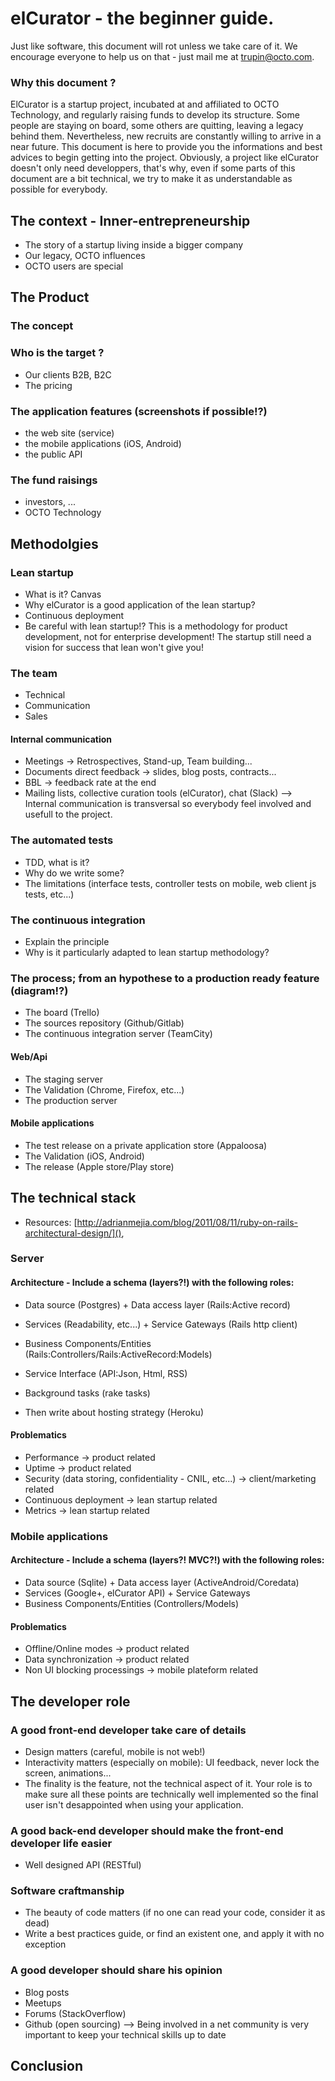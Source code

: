 # elCurator - the beginner guide.

Just like software, this document will rot unless we take care of it. We encourage everyone to help us on that - just mail me at [trupin@octo.com]().

### Why this document ?

ElCurator is a startup project, incubated at and affiliated to OCTO Technology, and regularly raising funds to develop its structure. Some people are staying on board, some others are quitting, leaving a legacy behind them. Nevertheless, new recruits are constantly willing to arrive in a near future. This document is here to provide you the informations and best advices to begin getting into the project. Obviously, a project like elCurator doesn't only need developpers, that's why, even if some parts of this document are a bit technical, we try to make it as understandable as possible for everybody.

## The context - Inner-entrepreneurship
- The story of a startup living inside a bigger company
- Our legacy, OCTO influences
- OCTO users are special

## The Product

### The concept

### Who is the target ?
- Our clients B2B, B2C
- The pricing

### The application features (screenshots if possible!?)
- the web site (service)
- the mobile applications (iOS, Android)
- the public API

### The fund raisings
- investors, ...
- OCTO Technology

## Methodolgies

### Lean startup
- What is it? Canvas
- Why elCurator is a good application of the lean startup?
- Continuous deployment
- Be careful with lean startup!? This is a methodology for product development, not for enterprise development! The startup still need a vision for success that lean won't give you!

### The team 
- Technical
- Communication
- Sales

#### Internal communication
- Meetings -> Retrospectives, Stand-up, Team building...
- Documents direct feedback -> slides, blog posts, contracts...
- BBL -> feedback rate at the end
- Mailing lists, collective curation tools (elCurator), chat (Slack)
--> Internal communication is transversal so everybody feel involved and usefull to the project.

### The automated tests
- TDD, what is it?
- Why do we write some?
- The limitations (interface tests, controller tests on mobile, web client js tests, etc...)

### The continuous integration
- Explain the principle
- Why is it particularly adapted to lean startup methodology?

### The process; from an hypothese to a production ready feature (diagram!?)
- The board (Trello)
- The sources repository (Github/Gitlab)
- The continuous integration server (TeamCity)

#### Web/Api
- The staging server
- The Validation (Chrome, Firefox, etc...)
- The production server

#### Mobile applications
- The test release on a private application store (Appaloosa)
- The Validation (iOS, Android)
- The release (Apple store/Play store)

## The technical stack
- Resources:
[http://adrianmejia.com/blog/2011/08/11/ruby-on-rails-architectural-design/](),

### Server 

#### Architecture - Include a schema (layers?!) with the following roles:
- Data source (Postgres) + Data access layer (Rails:Active record)
- Services (Readability, etc...) + Service Gateways (Rails http client)
- Business Components/Entities (Rails:Controllers/Rails:ActiveRecord:Models)
- Service Interface (API:Json, Html, RSS)
- Background tasks (rake tasks)

- Then write about hosting strategy (Heroku)

#### Problematics
- Performance -> product related
- Uptime -> product related
- Security (data storing, confidentiality - CNIL, etc...) -> client/marketing related
- Continuous deployment -> lean startup related
- Metrics -> lean startup related

### Mobile applications

#### Architecture - Include a schema (layers?! MVC?!) with the following roles:
- Data source (Sqlite) + Data access layer (ActiveAndroid/Coredata)
- Services (Google+, elCurator API) + Service Gateways
- Business Components/Entities (Controllers/Models)

#### Problematics
- Offline/Online modes -> product related
- Data synchronization -> product related
- Non UI blocking processings -> mobile plateform related

## The developer role

### A good front-end developer take care of details
- Design matters (careful, mobile is not web!)
- Interactivity matters (especially on mobile): UI feedback, never lock the screen, animations... 
- The finality is the feature, not the technical aspect of it.
Your role is to make sure all these points are technically well implemented so the final user isn't desappointed when using your application.

### A good back-end developer should make the front-end developer life easier
- Well designed API (RESTful)

### Software craftmanship
- The beauty of code matters (if no one can read your code, consider it as dead)
- Write a best practices guide, or find an existent one, and apply it with no exception

### A good developer should share his opinion
- Blog posts
- Meetups
- Forums (StackOverflow)
- Github (open sourcing)
--> Being involved in a net community is very important to keep your technical skills up to date

## Conclusion
